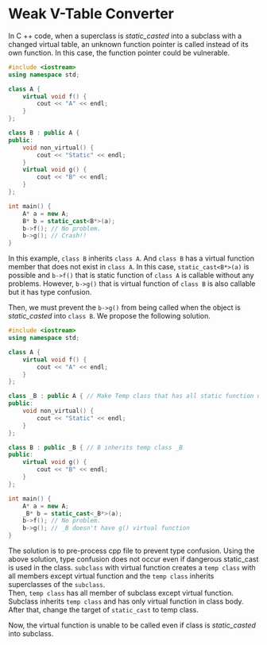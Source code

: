 # Weak V-Table Converter

  
In C ++ code, when a superclass is *static_casted* into a subclass with a changed virtual table, an unknown function pointer is called instead of its own function. In this case, the function pointer could be vulnerable.

```c++
#include <iostream>
using namespace std;

class A {
    virtual void f() {
        cout << "A" << endl;
    }
};

class B : public A {
public:
    void non_virtual() {
        cout << "Static" << endl;
    }
    virtual void g() {
        cout << "B" << endl;
    }
};

int main() {
    A* a = new A;
    B* b = static_cast<B*>(a);
    b->f(); // No problem.
    b->g(); // Crash!!
}
```
In this example, `class B` inherits `class A`. And `class B` has a virtual function member that does not exist in `class A`. In this case,  `static_cast<B*>(a)` is possible and `b->f()` that is static function of `class A` is callable without any problems. However, `b->g()` that is virtual function of `class B` is also callable but it has type confusion.

Then, we must prevent the `b->g()` from being called when the object is *static_casted* into `class B`. We propose the following solution.

```c++
#include <iostream>
using namespace std;

class A {
    virtual void f() {
        cout << "A" << endl;
    }
};

class _B : public A { // Make Temp class that has all static function of class B
public:
    void non_virtual() {
        cout << "Static" << endl;
    }
};

class B : public _B { // B inherits temp class _B
public:
    virtual void g() {
        cout << "B" << endl;
    }
};

int main() {
    A* a = new A;
    _B* b = static_cast<_B*>(a);
    b->f(); // No problem.
    b->g(); // _B doesn't have g() virtual function 
}
```

The solution is to pre-process cpp file to prevent type confusion. Using the above solution, type confusion does not occur even if dangerous static_cast is used in the class. `subclass` with virtual function creates a `temp class` with all members except virtual function and the `temp class` inherits superclasses of the `subclass`.  
Then, `temp class` has all member of subclass except virtual function. Subclass inherits `temp class` and has only virtual function in class body. After that, change the target of `static_cast` to temp class.  

Now, the virtual function is unable to be called even if class is *static_casted* into subclass.


